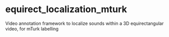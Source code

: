 # equirect_localization_mturk
Video annotation framework to localize sounds within a 3D equirectangular video, for mTurk labelling
